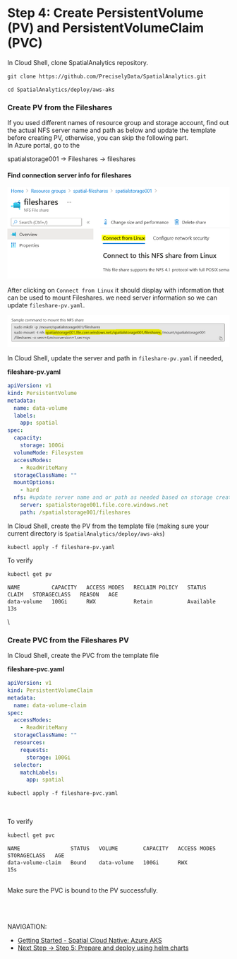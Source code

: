 # Step 4: Create PersistentVolume (PV) and PersistentVolumeClaim (PVC)

In Cloud Shell, clone SpatialAnalytics repository.

```shell
git clone https://github.com/PreciselyData/SpatialAnalytics.git
```

```shell
cd SpatialAnalytics/deploy/aws-aks
```


### Create PV from the Fileshares

If you used different names of resource group and storage account, find
out the actual NFS server name and path as below and update the template
before creating PV, otherwise, you can skip the following part.\
In Azure portal, go to the 

spatialstorage001 → Fileshares → fileshares

#### Find connection server info for fileshares

![Fileshares connect from linux](images/file-shares-connect.png "Fileshares connect from linux")

After clicking on `Connect from Linux` it should display with information that can be used to mount Fileshares. 
we need server information so we can update `fileshare-pv.yaml`.

![Fileshares connect from linux server info](images/file-shares-connect-string.png "Fileshares connect from linux  server info")



In Cloud Shell, update the server and path in `fileshare-pv.yaml` if
needed,

**fileshare-pv.yaml**

```yaml
apiVersion: v1
kind: PersistentVolume
metadata:
  name: data-volume
  labels:
    app: spatial
spec:
  capacity:
    storage: 100Gi
  volumeMode: Filesystem
  accessModes:
    - ReadWriteMany
  storageClassName: ""
  mountOptions:
    - hard
  nfs: #update server name and or path as needed based on storage creation
    server: spatialstorage001.file.core.windows.net
    path: /spatialstorage001/fileshares
```

In Cloud Shell, create the PV from the template file (making sure your
current directory is `SpatialAnalytics/deploy/aws-aks`)

```shell
kubectl apply -f fileshare-pv.yaml
```

To verify

```shell
kubectl get pv
```

```shell
NAME          CAPACITY   ACCESS MODES   RECLAIM POLICY   STATUS      CLAIM   STORAGECLASS   REASON   AGE
data-volume   100Gi      RWX            Retain           Available                                   13s
```

\

### Create PVC from the Fileshares PV

In Cloud Shell, create the PVC from the template file

**fileshare-pvc.yaml**
```yaml
apiVersion: v1
kind: PersistentVolumeClaim
metadata:
  name: data-volume-claim
spec:
  accessModes:
    - ReadWriteMany
  storageClassName: ""
  resources:
    requests:
      storage: 100Gi
  selector: 
    matchLabels: 
      app: spatial
```

```shell
kubectl apply -f fileshare-pvc.yaml
```
\
\
To verify

```shell
kubectl get pvc
```
```shell
NAME                STATUS   VOLUME        CAPACITY   ACCESS MODES   STORAGECLASS   AGE
data-volume-claim   Bound    data-volume   100Gi      RWX                           15s
```

\
Make sure the PVC is bound to the PV successfully.

\
\
\
NAVIGATION:

- [Getting Started - Spatial Cloud Native: Azure AKS](README.md)
- [Next Step -> Step 5: Prepare and deploy using helm charts](prepare_and_deploy_using_helm_charts.md)
